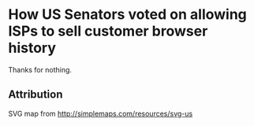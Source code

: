 # How US Senators voted on allowing ISPs to sell customer browser history

Thanks for nothing.

## Attribution

SVG map from http://simplemaps.com/resources/svg-us
